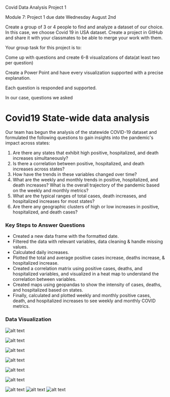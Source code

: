 Covid Data Analysis Project 1 

Module 7: Project 1 due date Wednesday August 2nd

Create a group of 3 or 4 people to find and analyze a dataset of our choice. In this case, we choose Covid 19 in USA dataset. Create a project in GitHub and share it with your classmates to be able to merge your work with them.  

Your group task for this project is to:

Come up with questions and create 6-8 visualizations of data(at least two per question)

Create a Power Point and have every visualization supported with a precise explanation.

Each question is responded and supported.

In our case, questions we asked 



# Covid19 State-wide data analysis # 

Our team has begun the analysis of the statewide COVID-19 dataset and formulated the following questions to gain insights into the pandemic's impact across states:

1.	Are there any states that exhibit high positive, hospitalized, and death increases simultaneously?
2.	Is there a correlation between positive, hospitalized, and death increases across states?
3.	How have the trends in these variables changed over time?
4.	What are the weekly and monthly trends in positive, hospitalized, and death increases? What is the overall trajectory of the pandemic based on the weekly and monthly metrics?
5.	What are the typical ranges of total cases, death increases, and hospitalized increases for most states?
6.	Are there any geographic clusters of high or low increases in positive, hospitalized, and death cases?

### Key Steps to Answer Questions ###
- Created a new data frame with the formatted date. 
- Filtered the data with relevant variables, data cleaning & handle missing values.
- Calculated daily increases. 
- Plotted the total and average positive cases increase, deaths increase, & hospitalized increase. 
- Created a correlation matrix using positive cases, deaths, and hospitalized variables, and visualized in a heat map to understand the correlation between variables.
- Created maps using geopandas to show the intensity of cases, deaths, and hospitalized based on states. 
- Finally, calculated and plotted weekly and monthly positive cases, death, and hospitalized increases to see weekly and monthly COVID metrics.

### Data Visualization ###
![alt text](https://github.com/mpparra12/Project1/blob/main/output_data/Fig1.png)


![alt text](https://github.com/mpparra12/Project1/blob/main/output_data/Fig2.png)

![alt text](https://github.com/mpparra12/Project1/blob/main/output_data/Fig3.png)

![alt text](https://github.com/mpparra12/Project1/blob/main/output_data/Fig4.png)

![alt text](https://github.com/mpparra12/Project1/blob/main/output_data/Fig5.png)

![alt text](https://github.com/mpparra12/Project1/blob/main/output_data/Fig6.png)

![alt text](https://github.com/mpparra12/Project1/blob/main/output_data/Map%201.PNG)
![alt text](https://github.com/mpparra12/Project1/blob/main/output_data/Map%202.PNG)
![alt text](https://github.com/mpparra12/Project1/blob/main/output_data/Map%203.PNG)
